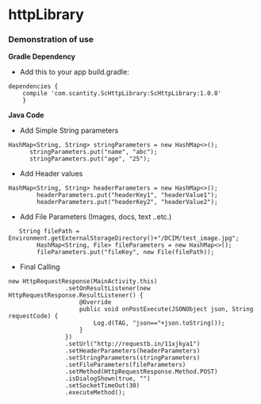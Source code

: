 # httpLibrary

### Demonstration of use

**Gradle Dependency**

 - Add this to your app build.gradle:

```
dependencies {
    compile 'com.scantity.ScHttpLibrary:ScHttpLibrary:1.0.0'
    }
```

 **Java Code**
 
 - Add Simple String parameters
  ```
  HashMap<String, String> stringParameters = new HashMap<>();
        stringParameters.put("name", "abc");
        stringParameters.put("age", "25");
  ```
 
  - Add Header values
  
```
HashMap<String, String> headerParameters = new HashMap<>();
        headerParameters.put("headerKey1", "headerValue1");
        headerParameters.put("headerKey2", "headerValue2");
```
 
   - Add File Parameters (Images,  docs, text ..etc.)
```
   String filePath = Environment.getExternalStorageDirectory()+"/DCIM/test_image.jpg";
        HashMap<String, File> fileParameters = new HashMap<>();
        fileParameters.put("fileKey", new File(filePath));
```
 
   - Final Calling
 
```
new HttpRequestResponse(MainActivity.this)
                .setOnResultListener(new HttpRequestResponse.ResultListener() {
                    @Override
                    public void onPostExecute(JSONObject json, String requestCode) {
                        Log.d(TAG, "json=="+json.toString());
                    }
                })
                .setUrl("http://requestb.in/11xjkya1")
                .setHeaderParameters(headerParameters)
                .setStringParameters(stringParameters)
                .setFileParameters(fileParameters)
                .setMethod(HttpRequestResponse.Method.POST)
                .isDialogShown(true, "")
                .setSocketTimeOut(30)
                .executeMethod();
```


